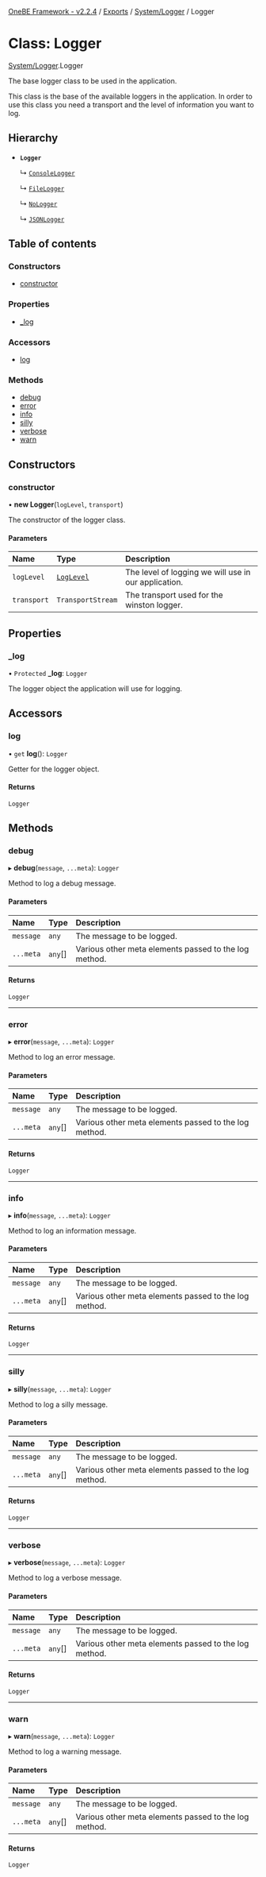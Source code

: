 [OneBE Framework - v2.2.4](../README.md) / [Exports](../modules.md) / [System/Logger](../modules/System_Logger.md) / Logger

# Class: Logger

[System/Logger](../modules/System_Logger.md).Logger

The base logger class to be used in the application.

This class is the base of the available loggers in the application. In order
to use this class you need a transport and the level of information you
want to log.

## Hierarchy

- **`Logger`**

  ↳ [`ConsoleLogger`](System_Logger.ConsoleLogger.md)

  ↳ [`FileLogger`](System_Logger.FileLogger.md)

  ↳ [`NoLogger`](System_Logger.NoLogger.md)

  ↳ [`JSONLogger`](System_Logger.JSONLogger.md)

## Table of contents

### Constructors

- [constructor](System_Logger.Logger.md#constructor)

### Properties

- [\_log](System_Logger.Logger.md#_log)

### Accessors

- [log](System_Logger.Logger.md#log)

### Methods

- [debug](System_Logger.Logger.md#debug)
- [error](System_Logger.Logger.md#error)
- [info](System_Logger.Logger.md#info)
- [silly](System_Logger.Logger.md#silly)
- [verbose](System_Logger.Logger.md#verbose)
- [warn](System_Logger.Logger.md#warn)

## Constructors

### constructor

• **new Logger**(`logLevel`, `transport`)

The constructor of the logger class.

#### Parameters

| Name | Type | Description |
| :------ | :------ | :------ |
| `logLevel` | [`LogLevel`](../enums/System_LogLevel.LogLevel.md) | The level of logging we will use in our application. |
| `transport` | `TransportStream` | The transport used for the winston logger. |

## Properties

### \_log

• `Protected` **\_log**: `Logger`

The logger object the application will use for logging.

## Accessors

### log

• `get` **log**(): `Logger`

Getter for the logger object.

#### Returns

`Logger`

## Methods

### debug

▸ **debug**(`message`, `...meta`): `Logger`

Method to log a debug message.

#### Parameters

| Name | Type | Description |
| :------ | :------ | :------ |
| `message` | `any` | The message to be logged. |
| `...meta` | `any`[] | Various other meta elements passed to the log method. |

#### Returns

`Logger`

___

### error

▸ **error**(`message`, `...meta`): `Logger`

Method to log an error message.

#### Parameters

| Name | Type | Description |
| :------ | :------ | :------ |
| `message` | `any` | The message to be logged. |
| `...meta` | `any`[] | Various other meta elements passed to the log method. |

#### Returns

`Logger`

___

### info

▸ **info**(`message`, `...meta`): `Logger`

Method to log an information message.

#### Parameters

| Name | Type | Description |
| :------ | :------ | :------ |
| `message` | `any` | The message to be logged. |
| `...meta` | `any`[] | Various other meta elements passed to the log method. |

#### Returns

`Logger`

___

### silly

▸ **silly**(`message`, `...meta`): `Logger`

Method to log a silly message.

#### Parameters

| Name | Type | Description |
| :------ | :------ | :------ |
| `message` | `any` | The message to be logged. |
| `...meta` | `any`[] | Various other meta elements passed to the log method. |

#### Returns

`Logger`

___

### verbose

▸ **verbose**(`message`, `...meta`): `Logger`

Method to log a verbose message.

#### Parameters

| Name | Type | Description |
| :------ | :------ | :------ |
| `message` | `any` | The message to be logged. |
| `...meta` | `any`[] | Various other meta elements passed to the log method. |

#### Returns

`Logger`

___

### warn

▸ **warn**(`message`, `...meta`): `Logger`

Method to log a warning message.

#### Parameters

| Name | Type | Description |
| :------ | :------ | :------ |
| `message` | `any` | The message to be logged. |
| `...meta` | `any`[] | Various other meta elements passed to the log method. |

#### Returns

`Logger`
